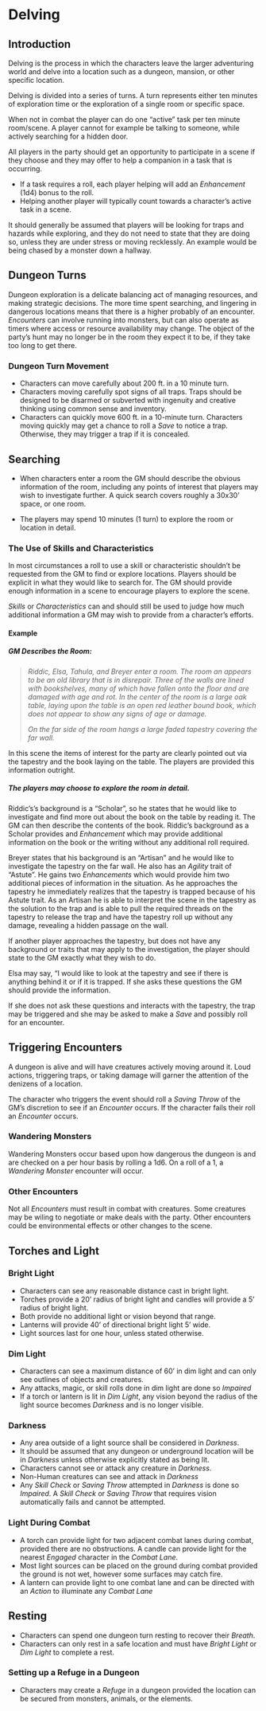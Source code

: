 # Delving
## Introduction
Delving is the process in which the characters leave the larger adventuring world and delve into a location such as a dungeon, mansion, or other specific location. 

Delving is divided into a series of turns. A turn represents either ten minutes of exploration time or the exploration of a single room or specific space. 

When not in combat the player  can do one “active” task per ten minute room/scene. A player cannot for example be talking to someone, while actively searching for a hidden door. 

All players in the party should get an opportunity to participate in a scene if they choose and they may offer to help a companion in a task that is occurring. 

- If a task requires a roll, each player helping will add an *Enhancement* (1d4) bonus to the roll. 
- Helping another player will typically count towards a character’s active task in a scene. 

It should generally be assumed that players will be looking for traps and hazards while exploring, and they do not need to state that they are doing so, unless they are under stress or moving recklessly. An example would be being chased by a monster down a hallway. 

## Dungeon Turns
Dungeon exploration is a delicate balancing act of managing resources, and making strategic decisions. The more time spent searching, and lingering in dangerous locations means that there is a higher probably of an encounter. *Encounters* can involve running into monsters, but can also operate as timers where access or resource availability may change. The object of the party’s hunt may no longer be in the room they expect it to be, if they take too long to get there. 


### Dungeon Turn Movement
- Characters can move carefully about 200 ft. in a 10 minute turn. 
-  Characters moving carefully spot signs of all traps. Traps should be designed to be disarmed or subverted with ingenuity and creative thinking using common sense and inventory. 
-  Characters can quickly move 600 ft. in a 10-minute turn. Characters moving quickly may get a chance to roll a *Save* to notice a trap. Otherwise, they may trigger a trap if it is concealed. 

## Searching
- When characters enter a room the GM should describe the obvious information of the room, including any points of interest that players may wish to investigate further. A quick search covers roughly a 30x30’ space, or one room.

- The players may spend 10 minutes (1 turn) to explore the room or location in detail.

### The Use of Skills and Characteristics
In most circumstances a roll to use a skill or characteristic shouldn’t be requested from the GM to find or explore locations. Players should be explicit in what they would like to search for. The GM should provide enough information in a scene to encourage players to explore the scene. 

*Skills* or *Characteristics* can and should still be used to judge how much additional information a GM may wish to provide from a character’s efforts. 

#### Example
##### GM Describes the Room:
> *Riddic, Elsa, Tahula, and Breyer enter a room. The room an appears to be an old library that is in disrepair. Three of the walls are lined with bookshelves, many of which have fallen onto the floor and are damaged with age and rot. In the center of the room is a large oak table, laying upon the table is an open red leather bound book, which does not appear to show any signs of age or damage.* 
> 
> *On the far side of the room hangs a large faded tapestry covering the far wall.* 

In this scene the items of interest for the party are clearly pointed out via the tapestry and the book laying on the table. The players are provided this information outright.

##### The players may choose to explore the room in detail. 

Riddic’s’s background is a “Scholar”, so he states that he would like to investigate and find more out about the book on the table by reading it. The GM can then describe the contents of the book. Riddic’s background as a Scholar provides and *Enhancement* which may provide additional information on the book or the writing without any additional roll required. 

Breyer states that his background is an “Artisan” and he would like to investigate the tapestry on the far wall. He also has an *Agility* trait of “Astute”. He gains two *Enhancements* which would provide him two additional pieces of information in the situation. As he approaches the tapestry he immediately realizes that the tapestry is trapped because of his Astute trait. As an Artisan he is able to interpret the scene in the tapestry as the solution to the trap and is able to pull the required threads on the tapestry to release the trap and have the tapestry roll up without any damage, revealing a hidden passage on the wall. 

If another player approaches the tapestry, but does not have any background or traits that may apply to the investigation, the player should state to the GM exactly what they wish to do. 

Elsa may say, “I would like to look at the tapestry and see if there is anything behind it or if it is trapped. If she asks these questions the GM should provide the information. 

If she does not ask these questions and interacts with the tapestry, the trap may be triggered and she may be asked to make a *Save* and possibly roll for an encounter. 

## Triggering Encounters
A dungeon is alive and will have creatures actively moving around it. Loud actions, triggering traps, or taking damage will garner the attention of the denizens of a location. 

The character who triggers the event should roll a *Saving Throw* of the GM’s discretion to see if an *Encounter* occurs. If the character fails their roll an *Encounter* occurs. 

### Wandering Monsters
Wandering Monsters occur based upon how dangerous the dungeon is and are checked on a per hour basis by rolling a 1d6. On a roll of a 1, a *Wandering Monster* encounter will occur.   

### Other Encounters
Not all *Encounters* must result in combat with creatures. Some creatures may be wiling to negotiate or make deals with the party. Other encounters could be environmental effects or other changes to the scene. 

## Torches and Light
### Bright Light
- Characters can see any reasonable distance cast in bright light.
- Torches provide a 20’ radius of bright light and candles will provide a 5’ radius of bright light. 
- Both provide no additional light or vision beyond that range. 
- Lanterns will provide 40’ of directional bright light 5’ wide. 
- Light sources last for one hour, unless stated otherwise. 

### Dim Light
- Characters can see a maximum distance of 60’ in dim light and can only see outlines of objects and creatures.
- Any attacks, magic, or skill rolls done in dim light are done so *Impaired* 
- If a torch or lantern is lit in *Dim Light*, any vision beyond the radius of the light source becomes *Darkness* and is no longer visible.  

### Darkness 
- Any area outside of a light source shall be considered in *Darkness*.
- It should be assumed that any dungeon or underground location will be in *Darkness* unless otherwise explicitly stated as being lit. 
- Characters cannot see or attack any creature in *Darkness*.
- Non-Human creatures can see and attack in *Darkness* 
- Any *Skill Check* or *Saving Throw* attempted in *Darkness* is done so *Impaired*. A *Skill Check* or *Saving Throw* that requires vision automatically fails and cannot be attempted.

### Light During Combat
- A torch can provide light for two adjacent combat lanes during combat, provided there are no obstructions. A candle can provide light for the nearest *Engaged* character in the *Combat Lane*. 
- Most light sources can be placed on the ground during combat provided the ground is not wet, however some surfaces may catch fire. 
- A lantern can provide light to one combat lane and can be directed with an *Action* to illuminate any *Combat Lane*

## Resting
- Characters can spend one dungeon turn resting to recover their *Breath*. 
- Characters can only rest in a safe location and must have *Bright Light* or *Dim Light* to complete a rest. 

### Setting up a Refuge in a Dungeon
- Characters may create a *Refuge* in a dungeon provided the location can be secured from monsters, animals, or the elements. 
 

